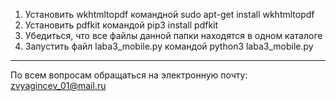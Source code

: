 1. Установить wkhtmltopdf командной sudo apt-get install wkhtmltopdf
2. Установить pdfkit командой pip3 install pdfkit
3. Убедиться, что все файлы данной папки находятся в одном каталоге
4. Запустить файл laba3_mobile.py командой python3 laba3_mobile.py

___________________________________________________________

По всем вопросам обращаться на электронную почту: zvyagincev_01@mail.ru
